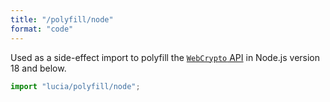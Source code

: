 ```yaml
---
title: "/polyfill/node"
format: "code"
---
```


Used as a side-effect import to polyfill the [`WebCrypto` API](https://developer.mozilla.org/en-US/docs/Web/API/Web_Crypto_API) in Node.js version 18 and below.

```ts
import "lucia/polyfill/node";
```
